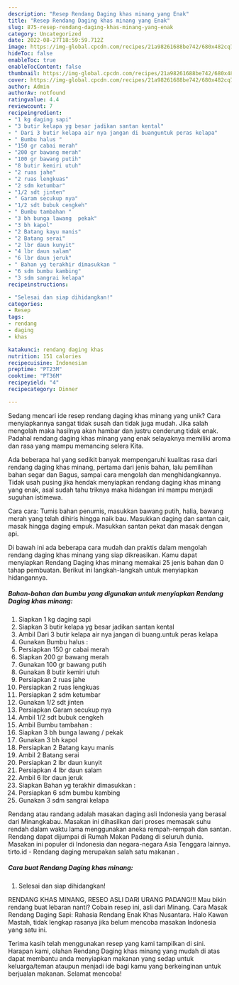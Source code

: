 ```yaml
---
description: "Resep Rendang Daging khas minang yang Enak"
title: "Resep Rendang Daging khas minang yang Enak"
slug: 875-resep-rendang-daging-khas-minang-yang-enak
category: Uncategorized
date: 2022-08-27T18:59:59.712Z
image: https://img-global.cpcdn.com/recipes/21a98261688be742/680x482cq70/rendang-daging-khas-minang-foto-resep-utama.jpg
hideToc: false
enableToc: true
enableTocContent: false
thumbnail: https://img-global.cpcdn.com/recipes/21a98261688be742/680x482cq70/rendang-daging-khas-minang-foto-resep-utama.jpg
cover: https://img-global.cpcdn.com/recipes/21a98261688be742/680x482cq70/rendang-daging-khas-minang-foto-resep-utama.jpg
author: Admin
authorAv: notfound
ratingvalue: 4.4
reviewcount: 7
recipeingredient:
- "1 kg daging sapi"
- "3 butir kelapa yg besar jadikan santan kental"
- " Dari 3 butir kelapa air nya jangan di buanguntuk peras kelapa"
- " Bumbu halus "
- "150 gr cabai merah"
- "200 gr bawang merah"
- "100 gr bawang putih"
- "8 butir kemiri utuh"
- "2 ruas jahe"
- "2 ruas lengkuas"
- "2 sdm ketumbar"
- "1/2 sdt jinten"
- " Garam secukup nya"
- "1/2 sdt bubuk cengkeh"
- " Bumbu tambahan "
- "3 bh bunga lawang  pekak"
- "3 bh kapol"
- "2 Batang kayu manis"
- "2 Batang serai"
- "2 lbr daun kunyit"
- "4 lbr daun salam"
- "6 lbr daun jeruk"
- " Bahan yg terakhir dimasukkan "
- "6 sdm bumbu kambing"
- "3 sdm sangrai kelapa"
recipeinstructions:

- "Selesai dan siap dihidangkan!"
categories:
- Resep
tags:
- rendang
- daging
- khas

katakunci: rendang daging khas 
nutrition: 151 calories
recipecuisine: Indonesian
preptime: "PT23M"
cooktime: "PT36M"
recipeyield: "4"
recipecategory: Dinner

---
```





Sedang mencari ide resep rendang daging khas minang yang unik? Cara menyiapkannya sangat tidak susah dan tidak juga mudah. Jika salah mengolah maka hasilnya akan hambar dan justru cenderung tidak enak. Padahal rendang daging khas minang yang enak selayaknya memiliki aroma dan rasa yang mampu memancing selera Kita.





Ada beberapa hal yang sedikit banyak mempengaruhi kualitas rasa dari rendang daging khas minang, pertama dari jenis bahan, lalu pemilihan bahan segar dan Bagus, sampai cara mengolah dan menghidangkannya. Tidak usah pusing jika hendak menyiapkan rendang daging khas minang yang enak,      asal sudah tahu triknya maka hidangan ini mampu menjadi suguhan istimewa.














Cara cara: Tumis bahan penumis, masukkan bawang putih, halia, bawang merah yang telah dihiris hingga naik bau. Masukkan daging dan santan cair, masak hingga daging empuk. Masukkan santan pekat dan masak dengan api.






Di bawah ini ada beberapa cara mudah dan praktis dalam mengolah rendang daging khas minang yang siap dikreasikan. Kamu dapat menyiapkan Rendang Daging khas minang memakai 25 jenis bahan dan 0 tahap pembuatan. Berikut ini langkah-langkah untuk menyiapkan hidangannya.

<!--inarticleads1-->

##### Bahan-bahan dan bumbu yang digunakan untuk menyiapkan Rendang Daging khas minang:

1. Siapkan 1 kg daging sapi
1. Siapkan 3 butir kelapa yg besar jadikan santan kental
1. Ambil  Dari 3 butir kelapa air nya jangan di buang.untuk peras kelapa
1. Gunakan  Bumbu halus :
1. Persiapkan 150 gr cabai merah
1. Siapkan 200 gr bawang merah
1. Gunakan 100 gr bawang putih
1. Gunakan 8 butir kemiri utuh
1. Persiapkan 2 ruas jahe
1. Persiapkan 2 ruas lengkuas
1. Persiapkan 2 sdm ketumbar
1. Gunakan 1/2 sdt jinten
1. Persiapkan  Garam secukup nya
1. Ambil 1/2 sdt bubuk cengkeh
1. Ambil  Bumbu tambahan :
1. Siapkan 3 bh bunga lawang / pekak
1. Gunakan 3 bh kapol
1. Persiapkan 2 Batang kayu manis
1. Ambil 2 Batang serai
1. Persiapkan 2 lbr daun kunyit
1. Persiapkan 4 lbr daun salam
1. Ambil 6 lbr daun jeruk
1. Siapkan  Bahan yg terakhir dimasukkan :
1. Persiapkan 6 sdm bumbu kambing
1. Gunakan 3 sdm sangrai kelapa


Rendang atau randang adalah masakan daging asli Indonesia yang berasal dari Minangkabau. Masakan ini dihasilkan dari proses memasak suhu rendah dalam waktu lama menggunakan aneka rempah-rempah dan santan. Rendang dapat dijumpai di Rumah Makan Padang di seluruh dunia. Masakan ini populer di Indonesia dan negara-negara Asia Tenggara lainnya. tirto.id - Rendang daging merupakan salah satu makanan . 

<!--inarticleads2-->

##### Cara buat Rendang Daging khas minang:


1. Selesai dan siap dihidangkan!

RENDANG KHAS MINANG, RESEO ASLI DARI URANG PADANG!!! Mau bikin rendang buat lebaran nanti? Cobain resep ini, asli dari Minang. Cara Masak Rendang Daging Sapi: Rahasia Rendang Enak Khas Nusantara. Halo Kawan Mastah, tidak lengkap rasanya jika belum mencoba masakan Indonesia yang satu ini. 

Terima kasih telah menggunakan resep yang kami tampilkan di sini. Harapan kami, olahan Rendang Daging khas minang yang mudah di atas dapat membantu anda menyiapkan makanan yang sedap untuk keluarga/teman ataupun menjadi ide bagi kamu yang berkeinginan untuk berjualan makanan. Selamat mencoba!
